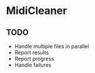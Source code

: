# MidiCleaner

## TODO

* Handle multiple files in parallel
* Report results
* Report progress
* Handle failures
